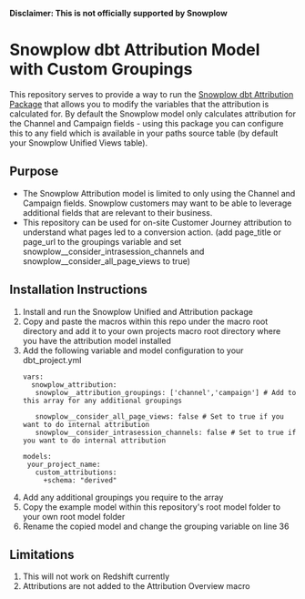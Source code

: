 **Disclaimer: This is not officially supported by Snowplow**

# Snowplow dbt Attribution Model with Custom Groupings

This repository serves to provide a way to run the [Snowplow dbt Attribution Package]([url](https://docs.snowplow.io/docs/modeling-your-data/modeling-your-data-with-dbt/dbt-models/dbt-attribution-data-model/)) that allows you to modify the variables that the attribution is calculated for. By default the Snowplow model only calculates attribution for the Channel and Campaign fields - using this package you can configure this to any field which is available in your paths source table (by default your Snowplow Unified Views table).

## Purpose
- The Snowplow Attribution model is limited to only using the Channel and Campaign fields. Snowplow customers may want to be able to leverage additional fields that are relevant to their business.
- This repository can be used for on-site Customer Journey attribution to understand what pages led to a conversion action. (add page_title or page_url to the groupings variable and set snowplow__consider_intrasession_channels and snowplow__consider_all_page_views to true)

## Installation Instructions

1. Install and run the Snowplow Unified and Attribution package
2. Copy and paste the macros within this repo under the macro root directory and add it to your own projects macro root directory where you have the attribution model installed
3. Add the following variable and model configuration to your dbt_project.yml
   ```
   vars:
     snowplow_attribution:
      snowplow__attribution_groupings: ['channel','campaign'] # Add to this array for any additional groupings
   
      snowplow__consider_all_page_views: false # Set to true if you want to do internal attribution
      snowplow__consider_intrasession_channels: false # Set to true if you want to do internal attribution
   
   models:
    your_project_name:
      custom_attributions:
        +schema: "derived"
   ```
4. Add any additional groupings you require to the array
5. Copy the example model within this repository's root model folder to your own root model folder
6. Rename the copied model and change the grouping variable on line 36

## Limitations

1. This will not work on Redshift currently
2. Attributions are not added to the Attribution Overview macro
